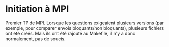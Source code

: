 # Initiation à MPI

Premier TP de MPI. Lorsque les questions exigeaient plusieurs versions (par exemple, pour comparer envois bloquants/non bloquants), plusieurs fichiers ont été créés. Mais ils ont été rajouté au Makefile, il n'y a donc normalement, pas de soucis.
